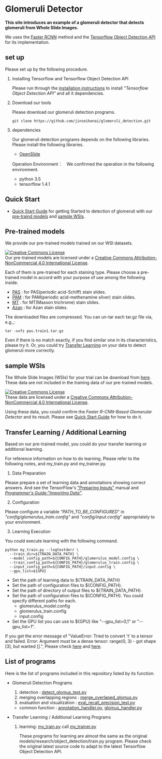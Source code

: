 # Glomeruli Detector
**This site introduces an example of a glomeruli detector that detects glomeruli from Whole Slide Images.**

We uses the [Faster RCNN](https://arxiv.org/abs/1506.01497) method and the [Tensorflow Object Detection API](https://github.com/tensorflow/models/tree/master/research/object_detection) for its implementation.

## set up

Please set up by the following procedure.

1. Installing Tensorflow and Tensorflow Object Detection API

    Please run through the [installation instructions](https://github.com/tensorflow/models/blob/master/research/object_detection/g3doc/installation.md) to install *"Tensorflow Object Detection API"* and all it dependencies.

2. Download our tools

    Please download our glomeruli detection programs.

    ```
    git clone https://github.com/jinseikenai/glomeruli_detection.git
    ```

1. dependencies

    Our glomeruli detection programs depends on the following libraries. Please install the following libraries.

    * [OpenSlide](https://openslide.org/)

    Operation Environment：　We confirmed the operation in the following environment.

    * python 3.5
    * tensorflow 1.4.1


## Quick Start

  * [Quick Start Guide](https://github.com/jinseikenai/glomeruli_detection/blob/master/detecting_glomeruli.md) for getting Started to detection of glomeruli with our [pre-traind models](#pre-trained_models) and [sample WSIs](#sample_wsi).

## <a name=pre-trained_models>Pre-trained models</a>

  We provide our pre-trained models trained on our WSI datasets.
  
  <a rel="license" href="http://creativecommons.org/licenses/by-nc/4.0/"><img alt="Creative Commons License" style="border-width:0" src="https://i.creativecommons.org/l/by-nc/4.0/88x31.png" /></a><br />Our pre-trained models are licensed under a <a rel="license" href="http://creativecommons.org/licenses/by-nc/4.0/">Creative Commons Attribution-NonCommercial 4.0 International License</a>.
  
  Each of them is pre-trained for each staining type.
  Please choose a pre-trained model in accord with your purpose of use among the following inside.
  
  * [PAS](http://www.m.u-tokyo.ac.jp/medinfo/download/jinai/faster_rcnn/trained_models/pas_train1.tar.gz) : for PAS(periodic acid-Schiff) stain slides.
  * [PAM](http://www.m.u-tokyo.ac.jp/medinfo/download/jinai/faster_rcnn/trained_models/pam_train1.tar.gz) : for PAM(periodic acid-methenamine silver) stain slides. 
  * [MT](http://www.m.u-tokyo.ac.jp/medinfo/download/jinai/faster_rcnn/trained_models/mt_train1.tar.gz) :  for MT(Masson trichrome) stain slides.
  * [Azan](http://www.m.u-tokyo.ac.jp/medinfo/download/jinai/faster_rcnn/trained_models/azan_train1.tar.gz) : for Azan stain slides.

  The downloaded files are compressed.
  You can un-tar each tar.gz file via, e.g.,:

  ```
  tar -xvfz pas.train1.tar.gz
  ```

  Even if there is no match exactly, if you find similar one in its characteristics, please try it.
  Or, you could try [Transfer Learning](#learning) on your data to detect glomeruli more correctly.

## <a name=sample_wsi>sample WSIs</a>

  The Whole Slide Images (WSIs) for your trial can be download from [here](http://www.m.u-tokyo.ac.jp/medinfo/download/jinai/faster_rcnn/test_data.tar.gz).
  These data are not included in the training data of our pre-trained models.

  <a rel="license" href="http://creativecommons.org/licenses/by-nc/4.0/"><img alt="Creative Commons License" style="border-width:0" src="https://i.creativecommons.org/l/by-nc/4.0/88x31.png" /></a><br />These data are licensed under a <a rel="license" href="http://creativecommons.org/licenses/by-nc/4.0/">Creative Commons Attribution-NonCommercial 4.0 International License</a>.

  Using these data, you could confirm the *Faster R-CNN-Based Glomerular Detector* and its result.
  Please see [Quick Start Guide](https://github.com/jinseikenai/glomeruli_detection/blob/master/detecting_glomeruli.md) for how to do it.

## <a name='learning'>Transfer Learning / Additional Learning</a>

  Based on our pre-trained model, you could do your transfer learning or additional learning.

  For reference information on how to do learning, Please refer to the following notes, and my_train.py and my_trainer.py.

1. Data Preparation

  Please prepare a set of learning data and annotations showing correct answers.
  And see the TensorFlow's ["Preparing Inputs"](https://github.com/tensorflow/models/blob/master/research/object_detection/g3doc/using_your_own_dataset.md) manual and [*Programmer's Guide:"Importing Data"*](https://www.tensorflow.org/programmers_guide/datasets).


2. Configuration

  Please configure a variable *"PATH_TO_BE_CONFIGURED*" in *"config/glomerulus_train.config"* and *"config/input.config*" appropriately to your environment.


3. Learning Execution

  You could execute learning with the following command.

  ```
  python my_train.py --logtostderr \
    --train_dir=${TRAIN_DATA_PATH} \
    --model_config_path=${CONFIG_PATH}/glomerulus_model.config \
    --train_config_path=${CONFIG_PATH}/glomerulus_train.config \
    --input_config_path=${CONFIG_PATH}/input.config \
    --gpu_list=${GPU}
  ```

  * Set the path of learning data to ${TRAIN_DATA_PATH}
  * Set the path of configuration files to ${CONFIG_PATH}.
  * Set the path of directory of output files to ${TRAIN_DATA_PATH}.
  * Set the path of configuration files to ${CONFIG_PATH}. You could specify different paths for each.
    * glomerulus_model.config
    * glomerulus_train.config
    * input.config
  * Set the GPU list you can use to ${GPU} like "--gpu_list=0,1" or "--gpu_list=1".
  
  If you get the error message of "ValueError: Tried to convert 't' to a tensor and failed. Error: Argument must be a dense tensor: range(0, 3) - got shape [3], but wanted [].",
  Please check [here](https://github.com/tensorflow/models/issues/3752) and [here](https://github.com/tensorflow/models/issues/3705#issuecomment-375563179).

## List of programs

  Here is the list of programs included in this repository listed by its function.  

* Glomeruli Detection Programs
  1. detection : [detect_glomus_test.py](https://github.com/jinseikenai/glomeruli_detection/blob/master/detect_glomus_test.py)
  2. merging overlapping regions : [merge_overlaped_glomus.py](https://github.com/jinseikenai/glomeruli_detection/blob/master/merge_overlaped_glomus.py)
  3. evaluation and visualization : [eval_recall_precision_test.py](https://github.com/jinseikenai/glomeruli_detection/blob/master/eval_recall_precision_test.py)
  * common function : [annotation_handler.py](https://github.com/jinseikenai/glomeruli_detection/blob/master/annotation_handler.py), [glomus_handler.py](https://github.com/jinseikenai/glomeruli_detection/blob/master/glomus_handler.py)

* Transfer Learning / Additional Learning Programs
  1. learning: [my_train.py](https://github.com/jinseikenai/glomeruli_detection/blob/master/my_train.py) call [my_trainer.py](https://github.com/jinseikenai/glomeruli_detection/blob/master/my_trainer.py)
      
      These programs for learning are almost the same as the original models/research/object_detection/train.py program.
      Please check the original latest source code to adapt to the latest Tensorflow Object Detection API.

